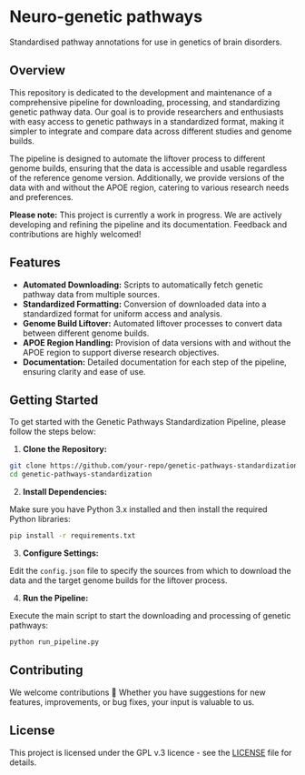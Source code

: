 # Neuro-genetic pathways
Standardised pathway annotations for use in genetics of brain disorders.

## Overview

This repository is dedicated to the development and maintenance of a comprehensive pipeline for downloading, processing, and standardizing genetic pathway data. Our goal is to provide researchers and enthusiasts with easy access to genetic pathways in a standardized format, making it simpler to integrate and compare data across different studies and genome builds.

The pipeline is designed to automate the liftover process to different genome builds, ensuring that the data is accessible and usable regardless of the reference genome version. Additionally, we provide versions of the data with and without the APOE region, catering to various research needs and preferences.

**Please note:** This project is currently a work in progress. We are actively developing and refining the pipeline and its documentation. Feedback and contributions are highly welcomed!

## Features

- **Automated Downloading:** Scripts to automatically fetch genetic pathway data from multiple sources.
- **Standardized Formatting:** Conversion of downloaded data into a standardized format for uniform access and analysis.
- **Genome Build Liftover:** Automated liftover processes to convert data between different genome builds.
- **APOE Region Handling:** Provision of data versions with and without the APOE region to support diverse research objectives.
- **Documentation:** Detailed documentation for each step of the pipeline, ensuring clarity and ease of use.

## Getting Started

To get started with the Genetic Pathways Standardization Pipeline, please follow the steps below:

1. **Clone the Repository:**

```bash
git clone https://github.com/your-repo/genetic-pathways-standardization.git
cd genetic-pathways-standardization
```

2. **Install Dependencies:**

Make sure you have Python 3.x installed and then install the required Python libraries:

```bash
pip install -r requirements.txt
```

3. **Configure Settings:**

Edit the `config.json` file to specify the sources from which to download the data and the target genome builds for the liftover process.

4. **Run the Pipeline:**

Execute the main script to start the downloading and processing of genetic pathways:

```bash
python run_pipeline.py
```

## Contributing

We welcome contributions 💚 Whether you have suggestions for new features, improvements, or bug fixes, your input is valuable to us.

## License

This project is licensed under the GPL v.3 licence - see the [LICENSE](LICENSE) file for details.
